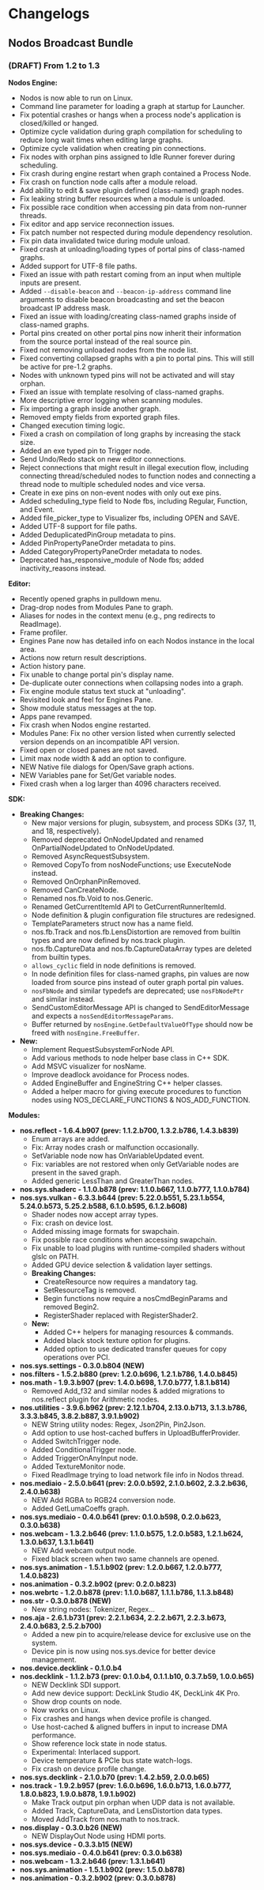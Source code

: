 # Changelogs

## Nodos Broadcast Bundle

### (DRAFT) From 1.2 to 1.3

**Nodos Engine:**

* Nodos is now able to run on Linux.
* Command line parameter for loading a graph at startup for Launcher.
* Fix potential crashes or hangs when a process node's application is closed/killed or hanged.
* Optimize cycle validation during graph compilation for scheduling to reduce long wait times when editing large graphs.
* Optimize cycle validation when creating pin connections.
* Fix nodes with orphan pins assigned to Idle Runner forever during scheduling.
* Fix crash during engine restart when graph contained a Process Node.
* Fix crash on function node calls after a module reload.
* Add ability to edit & save plugin defined (class-named) graph nodes.
* Fix leaking string buffer resources when a module is unloaded.
* Fix possible race condition when accessing pin data from non-runner threads.
* Fix editor and app service reconnection issues.
* Fix patch number not respected during module dependency resolution.
* Fix pin data invalidated twice during module unload.
* Fixed crash at unloading/loading types of portal pins of class-named graphs.
* Added support for UTF-8 file paths.
* Fixed an issue with path restart coming from an input when multiple inputs are present.
* Added `--disable-beacon` and `--beacon-ip-address` command line arguments to disable beacon broadcasting and set the beacon broadcast IP address mask.
* Fixed an issue with loading/creating class-named graphs inside of class-named graphs.
* Portal pins created on other portal pins now inherit their information from the source portal instead of the real source pin.
* Fixed not removing unloaded nodes from the node list.
* Fixed converting collapsed graphs with a pin to portal pins. This will still be active for pre-1.2 graphs.
* Nodes with unknown typed pins will not be activated and will stay orphan.
* Fixed an issue with template resolving of class-named graphs.
* More descriptive error logging when scanning modules.
* Fix importing a graph inside another graph.
* Removed empty fields from exported graph files.
* Changed execution timing logic.
* Fixed a crash on compilation of long graphs by increasing the stack size.
* Added an exe typed pin to Trigger node.
* Send Undo/Redo stack on new editor connections.
* Reject connections that might result in illegal execution flow, including connecting thread/scheduled nodes to function nodes and connecting a thread node to multiple scheduled nodes and vice versa.
* Create in exe pins on non-event nodes with only out exe pins.
* Added scheduling\_type field to Node fbs, including Regular, Function, and Event.
* Added file\_picker\_type to Visualizer fbs, including OPEN and SAVE.
* Added UTF-8 support for file paths.
* Added DeduplicatedPinGroup metadata to pins.
* Added PinPropertyPaneOrder metadata to pins.
* Added CategoryPropertyPaneOrder metadata to nodes.
* Deprecated has\_responsive\_module of Node fbs; added inactivity\_reasons instead.

**Editor:**

* Recently opened graphs in pulldown menu.
* Drag-drop nodes from Modules Pane to graph.
* Aliases for nodes in the context menu (e.g., png redirects to ReadImage).
* Frame profiler.
* Engines Pane now has detailed info on each Nodos instance in the local area.
* Actions now return result descriptions.
* Action history pane.
* Fix unable to change portal pin's display name.
* De-duplicate outer connections when collapsing nodes into a graph.
* Fix engine module status text stuck at "unloading".
* Revisited look and feel for Engines Pane.
* Show module status messages at the top.
* Apps pane revamped.
* Fix crash when Nodos engine restarted.
* Modules Pane: Fix no other version listed when currently selected version depends on an incompatible API version.
* Fixed open or closed panes are not saved.
* Limit max node width & add an option to configure.
* NEW Native file dialogs for Open/Save graph actions.
* NEW Variables pane for Set/Get variable nodes.
* Fixed crash when a log larger than 4096 characters received.

**SDK:**

* **Breaking Changes:**
    * New major versions for plugin, subsystem, and process SDKs (37, 11, and 18, respectively).
    * Removed deprecated OnNodeUpdated and renamed OnPartialNodeUpdated to OnNodeUpdated.
    * Removed AsyncRequestSubsystem.
    * Removed CopyTo from nosNodeFunctions; use ExecuteNode instead.
    * Removed OnOrphanPinRemoved.
    * Removed CanCreateNode.
    * Renamed nos.fb.Void to nos.Generic.
    * Renamed GetCurrentItemId API to GetCurrentRunnerItemId.
    * Node definition & plugin configuration file structures are redesigned.
    * TemplateParameters struct now has a name field.
    * nos.fb.Track and nos.fb.LensDistortion are removed from builtin types and are now defined by nos.track plugin.
    * nos.fb.CaptureData and nos.fb.CaptureDataArray types are deleted from builtin types.
    * `allows_cyclic` field in node definitions is removed.
    * In node definition files for class-named graphs, pin values are now loaded from source pins instead of outer graph portal pin values.
    * `nosFbNode` and similar typedefs are deprecated; use `nosFbNodePtr` and similar instead.
    * SendCustomEditorMessage API is changed to SendEditorMessage and expects a `nosSendEditorMessageParams`.
    * Buffer returned by `nosEngine.GetDefaultValueOfType` should now be freed with `nosEngine.FreeBuffer`.
* **New:**
    * Implement RequestSubsystemForNode API.
    * Add various methods to node helper base class in C++ SDK.
    * Add MSVC visualizer for nosName.
    * Improve deadlock avoidance for Process nodes.
    * Added EngineBuffer and EngineString C++ helper classes.
    * Added a helper macro for giving execute procedures to function nodes using NOS\_DECLARE\_FUNCTIONS & NOS\_ADD\_FUNCTION.

**Modules:**

* **nos.reflect - 1.6.4.b907 (prev: 1.1.2.b700, 1.3.2.b786, 1.4.3.b839)**
    * Enum arrays are added.
    * Fix: Array nodes crash or malfunction occasionally.
    * SetVariable node now has OnVariableUpdated event.
    * Fix: variables are not restored when only GetVariable nodes are present in the saved graph.
    * Added generic LessThan and GreaterThan nodes.
* **nos.sys.shaderc - 1.1.0.b878 (prev: 1.1.0.b667, 1.1.0.b777, 1.1.0.b784)**
* **nos.sys.vulkan - 6.3.3.b644 (prev: 5.22.0.b551, 5.23.1.b554, 5.24.0.b573, 5.25.2.b588, 6.1.0.b595, 6.1.2.b608)**
    * Shader nodes now accept array types.
    * Fix: crash on device lost.
    * Added missing image formats for swapchain.
    * Fix possible race conditions when accessing swapchain.
    * Fix unable to load plugins with runtime-compiled shaders without glslc on PATH.
    * Added GPU device selection & validation layer settings.
    * **Breaking Changes:**
        * CreateResource now requires a mandatory tag.
        * SetResourceTag is removed.
        * Begin functions now require a nosCmdBeginParams and removed Begin2.
        * RegisterShader replaced with RegisterShader2.
    * **New:**
        * Added C++ helpers for managing resources & commands.
        * Added black stock texture option for plugins.
        * Added option to use dedicated transfer queues for copy operations over PCI.
* **nos.sys.settings - 0.3.0.b804 (NEW)**
* **nos.filters - 1.5.2.b880 (prev: 1.2.0.b696, 1.2.1.b786, 1.4.0.b845)**
* **nos.math - 1.9.3.b907 (prev: 1.4.0.b698, 1.7.0.b777, 1.8.1.b814)**
    * Removed Add\_f32 and similar nodes & added migrations to nos.reflect plugin for Arithmetic nodes.
* **nos.utilities - 3.9.6.b962 (prev: 2.12.1.b704, 2.13.0.b713, 3.1.3.b786, 3.3.3.b845, 3.8.2.b887, 3.9.1.b902)**
    * NEW String utility nodes: Regex, Json2Pin, Pin2Json.
    * Add option to use host-cached buffers in UploadBufferProvider.
    * Added SwitchTrigger node.
    * Added ConditionalTrigger node.
    * Added TriggerOnAnyInput node.
    * Added TextureMonitor node.
    * Fixed ReadImage trying to load network file info in Nodos thread.
* **nos.mediaio - 2.5.0.b641 (prev: 2.0.0.b592, 2.1.0.b602, 2.3.2.b636, 2.4.0.b638)**
    * NEW Add RGBA to RGB24 conversion node.
    * Added GetLumaCoeffs graph.
* **nos.sys.mediaio - 0.4.0.b641 (prev: 0.1.0.b598, 0.2.0.b623, 0.3.0.b638)**
* **nos.webcam - 1.3.2.b646 (prev: 1.1.0.b575, 1.2.0.b583, 1.2.1.b624, 1.3.0.b637, 1.3.1.b641)**
    * NEW Add webcam output node.
    * Fixed black screen when two same channels are opened.
* **nos.sys.animation - 1.5.1.b902 (prev: 1.2.0.b667, 1.2.0.b777, 1.4.0.b823)**
* **nos.animation - 0.3.2.b902 (prev: 0.2.0.b823)**
* **nos.webrtc - 1.2.0.b878 (prev: 1.1.0.b687, 1.1.1.b786, 1.1.3.b848)**
* **nos.str - 0.3.0.b878 (NEW)**
    * New string nodes: Tokenizer, Regex...
* **nos.aja - 2.6.1.b731 (prev: 2.2.1.b634, 2.2.2.b671, 2.2.3.b673, 2.4.0.b683, 2.5.2.b700)**
    * Added a new pin to acquire/release device for exclusive use on the system.
    * Device pin is now using nos.sys.device for better device management.
* **nos.device.decklink - 0.1.0.b4**
* **nos.decklink - 1.1.2.b73 (prev: 0.1.0.b4, 0.1.1.b10, 0.3.7.b59, 1.0.0.b65)**
    * NEW Decklink SDI support.
    * Add new device support: DeckLink Studio 4K, DeckLink 4K Pro.
    * Show drop counts on node.
    * Now works on Linux.
    * Fix crashes and hangs when device profile is changed.
    * Use host-cached & aligned buffers in input to increase DMA performance.
    * Show reference lock state in node status.
    * Experimental: Interlaced support.
    * Device temperature & PCIe bus state watch-logs.
    * Fix crash on device profile change.
* **nos.sys.decklink - 2.1.0.b70 (prev: 1.4.2.b59, 2.0.0.b65)**
* **nos.track - 1.9.2.b957 (prev: 1.6.0.b696, 1.6.0.b713, 1.6.0.b777, 1.8.0.b823, 1.9.0.b878, 1.9.1.b902)**
    * Make Track output pin orphan when UDP data is not available.
    * Added Track, CaptureData, and LensDistortion data types.
    * Moved AddTrack from nos.math to nos.track.
* **nos.display - 0.3.0.b26 (NEW)**
    * NEW DisplayOut Node using HDMI ports.
* **nos.sys.device - 0.3.3.b15 (NEW)**
* **nos.sys.mediaio - 0.4.0.b641 (prev: 0.3.0.b638)**
* **nos.webcam - 1.3.2.b646 (prev: 1.3.1.b641)**
* **nos.sys.animation - 1.5.1.b902 (prev: 1.5.0.b878)**
* **nos.animation - 0.3.2.b902 (prev: 0.3.0.b878)**